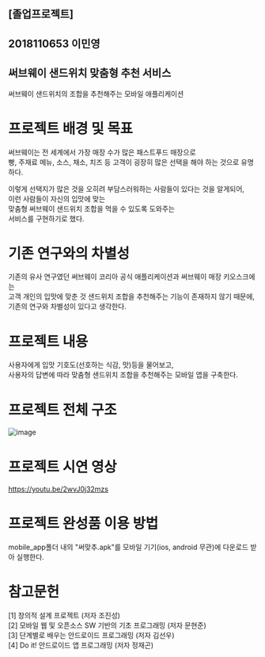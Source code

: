 ## [졸업프로젝트]
## 2018110653 이민영
## 써브웨이 샌드위치 맞춤형 추천 서비스

써브웨이 샌드위치의 조합을 추천해주는 모바일 애플리케이션

# 프로젝트 배경 및 목표

써브웨이는 전 세계에서 가장 매장 수가 많은 패스트푸드 매장으로  
빵, 주재료 메뉴, 소스, 채소, 치즈 등 고객이 굉장히 많은 선택을 해야 하는 것으로 유명하다.  

이렇게 선택지가 많은 것을 오히려 부담스러워하는 사람들이 있다는 것을 알게되어,  
이런 사람들이 자신의 입맛에 맞는  
맞춤형 써브웨이 샌드위치 조합을 먹을 수 있도록 도와주는  
서비스를 구현하기로 했다.  

# 기존 연구와의 차별성

기존의 유사 연구였던 써브웨이 코리아 공식 애플리케이션과 써브웨이 매장 키오스크에는   
고객 개인의 입맛에 맞춘 것 샌드위치 조합을 추천해주는 기능이 존재하지 않기 때문에,  
기존의 연구와 차별성이 있다고 생각한다.

# 프로젝트 내용

사용자에게 입맛 기호도(선호하는 식감, 맛)등을 물어보고,  
사용자의 답변에 따라 맞춤형 샌드위치 조합을 추천해주는 모바일 앱을 구축한다.  

# 프로젝트 전체 구조

![image](https://github.com/yukhoe31/app_sandwich/assets/129375429/883bc392-97f2-4528-aaae-e94d61b13f98)

# 프로젝트 시연 영상

https://youtu.be/2wvJ0j32mzs

# 프로젝트 완성품 이용 방법

mobile_app폴더 내의 "써맞추.apk"를 모바일 기기(ios, android 무관)에 다운로드 받아 실행한다.

# 참고문헌

[1] 창의적 설계 프로젝트 (저자 조진성)  
[2] 모바일 웹 및 오픈소스 SW 기반의 기초 프로그래밍 (저자 문현준)  
[3] 단계별로 배우는 안드로이드 프로그래밍 (저자 김선우)  
[4] Do it! 안드로이드 앱 프로그래밍 (저자 정재곤)



